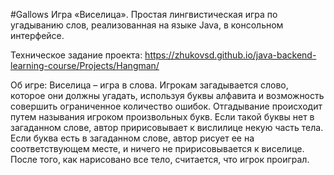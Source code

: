#Gallows
Игра «Виселица». Простая лингвистическая игра по угадыванию слов, реализованная на языке Java, в консольном интерфейсе.

Техническое задание проекта: https://zhukovsd.github.io/java-backend-learning-course/Projects/Hangman/

Об игре: Виселица – игра в слова. Игрокам загадывается слово, которое они должны угадать, используя буквы алфавита и возможность совершить ограниченное количество ошибок. Отгадывание происходит путем называния игроком произвольных букв. Если такой буквы нет в загаданном слове, автор пририсовывает к вислилице некую часть тела. Если буква есть в загаданном слове, автор рисует ее на соответствующем месте, и ничего не пририсовывается к виселице. После того, как нарисовано все тело, считается, что игрок проиграл.
